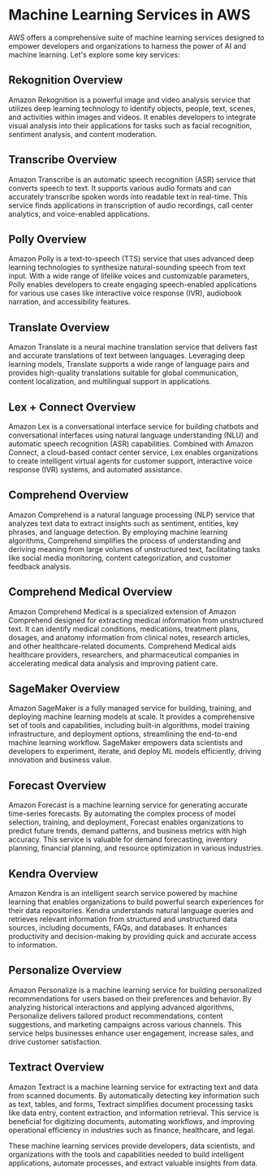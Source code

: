 # Machine Learning Services in AWS

AWS offers a comprehensive suite of machine learning services designed to empower developers and organizations to harness the power of AI and machine learning. Let's explore some key services:

## Rekognition Overview

Amazon Rekognition is a powerful image and video analysis service that utilizes deep learning technology to identify objects, people, text, scenes, and activities within images and videos. It enables developers to integrate visual analysis into their applications for tasks such as facial recognition, sentiment analysis, and content moderation.

## Transcribe Overview

Amazon Transcribe is an automatic speech recognition (ASR) service that converts speech to text. It supports various audio formats and can accurately transcribe spoken words into readable text in real-time. This service finds applications in transcription of audio recordings, call center analytics, and voice-enabled applications.

## Polly Overview

Amazon Polly is a text-to-speech (TTS) service that uses advanced deep learning technologies to synthesize natural-sounding speech from text input. With a wide range of lifelike voices and customizable parameters, Polly enables developers to create engaging speech-enabled applications for various use cases like interactive voice response (IVR), audiobook narration, and accessibility features.

## Translate Overview

Amazon Translate is a neural machine translation service that delivers fast and accurate translations of text between languages. Leveraging deep learning models, Translate supports a wide range of language pairs and provides high-quality translations suitable for global communication, content localization, and multilingual support in applications.

## Lex + Connect Overview

Amazon Lex is a conversational interface service for building chatbots and conversational interfaces using natural language understanding (NLU) and automatic speech recognition (ASR) capabilities. Combined with Amazon Connect, a cloud-based contact center service, Lex enables organizations to create intelligent virtual agents for customer support, interactive voice response (IVR) systems, and automated assistance.

## Comprehend Overview

Amazon Comprehend is a natural language processing (NLP) service that analyzes text data to extract insights such as sentiment, entities, key phrases, and language detection. By employing machine learning algorithms, Comprehend simplifies the process of understanding and deriving meaning from large volumes of unstructured text, facilitating tasks like social media monitoring, content categorization, and customer feedback analysis.

## Comprehend Medical Overview

Amazon Comprehend Medical is a specialized extension of Amazon Comprehend designed for extracting medical information from unstructured text. It can identify medical conditions, medications, treatment plans, dosages, and anatomy information from clinical notes, research articles, and other healthcare-related documents. Comprehend Medical aids healthcare providers, researchers, and pharmaceutical companies in accelerating medical data analysis and improving patient care.

## SageMaker Overview

Amazon SageMaker is a fully managed service for building, training, and deploying machine learning models at scale. It provides a comprehensive set of tools and capabilities, including built-in algorithms, model training infrastructure, and deployment options, streamlining the end-to-end machine learning workflow. SageMaker empowers data scientists and developers to experiment, iterate, and deploy ML models efficiently, driving innovation and business value.

## Forecast Overview

Amazon Forecast is a machine learning service for generating accurate time-series forecasts. By automating the complex process of model selection, training, and deployment, Forecast enables organizations to predict future trends, demand patterns, and business metrics with high accuracy. This service is valuable for demand forecasting, inventory planning, financial planning, and resource optimization in various industries.

## Kendra Overview

Amazon Kendra is an intelligent search service powered by machine learning that enables organizations to build powerful search experiences for their data repositories. Kendra understands natural language queries and retrieves relevant information from structured and unstructured data sources, including documents, FAQs, and databases. It enhances productivity and decision-making by providing quick and accurate access to information.

## Personalize Overview

Amazon Personalize is a machine learning service for building personalized recommendations for users based on their preferences and behavior. By analyzing historical interactions and applying advanced algorithms, Personalize delivers tailored product recommendations, content suggestions, and marketing campaigns across various channels. This service helps businesses enhance user engagement, increase sales, and drive customer satisfaction.

## Textract Overview

Amazon Textract is a machine learning service for extracting text and data from scanned documents. By automatically detecting key information such as text, tables, and forms, Textract simplifies document processing tasks like data entry, content extraction, and information retrieval. This service is beneficial for digitizing documents, automating workflows, and improving operational efficiency in industries such as finance, healthcare, and legal.

These machine learning services provide developers, data scientists, and organizations with the tools and capabilities needed to build intelligent applications, automate processes, and extract valuable insights from data.
